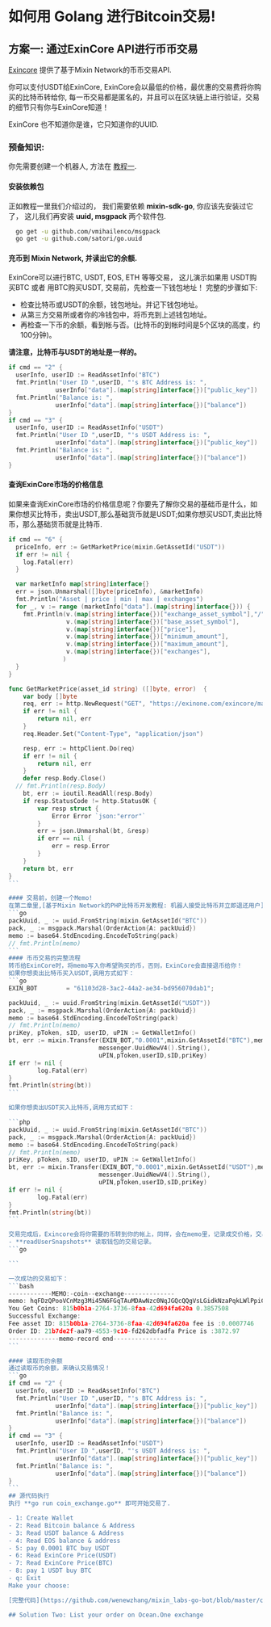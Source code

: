 # 如何用 Golang 进行Bitcoin交易!

## 方案一: 通过ExinCore API进行币币交易
[Exincore](https://github.com/exinone/exincore) 提供了基于Mixin Network的币币交易API.

你可以支付USDT给ExinCore, ExinCore会以最低的价格，最优惠的交易费将你购买的比特币转给你, 每一币交易都是匿名的，并且可以在区块链上进行验证，交易的细节只有你与ExinCore知道！

ExinCore 也不知道你是谁，它只知道你的UUID.

### 预备知识:
你先需要创建一个机器人, 方法在 [教程一](https://github.com/wenewzhang/mixin_labs-php-bot/blob/master/README-zhchs.md).

#### 安装依赖包
正如教程一里我们介绍过的， 我们需要依赖 **mixin-sdk-go**, 你应该先安装过它了， 这儿我们再安装 **uuid, msgpack** 两个软件包.
```bash
  go get -u github.com/vmihailenco/msgpack
  go get -u github.com/satori/go.uuid
```
#### 充币到 Mixin Network, 并读出它的余额.
ExinCore可以进行BTC, USDT, EOS, ETH 等等交易， 这儿演示如果用 USDT购买BTC 或者 用BTC购买USDT, 交易前，先检查一下钱包地址！
完整的步骤如下:
- 检查比特币或USDT的余额，钱包地址。并记下钱包地址。
- 从第三方交易所或者你的冷钱包中，将币充到上述钱包地址。
- 再检查一下币的余额，看到帐与否。(比特币的到帐时间是5个区块的高度，约100分钟)。

**请注意，比特币与USDT的地址是一样的。**
```go
if cmd == "2" {
  userInfo, userID := ReadAssetInfo("BTC")
  fmt.Println("User ID ",userID, "'s BTC Address is: ",
             userInfo["data"].(map[string]interface{})["public_key"])
  fmt.Println("Balance is: ",
             userInfo["data"].(map[string]interface{})["balance"])
}
if cmd == "3" {
  userInfo, userID := ReadAssetInfo("USDT")
  fmt.Println("User ID ",userID, "'s USDT Address is: ",
             userInfo["data"].(map[string]interface{})["public_key"])
  fmt.Println("Balance is: ",
             userInfo["data"].(map[string]interface{})["balance"])
}
```
#### 查询ExinCore市场的价格信息
如果来查询ExinCore市场的价格信息呢？你要先了解你交易的基础币是什么，如果你想买比特币，卖出USDT,那么基础货币就是USDT;如果你想买USDT,卖出比特币，那么基础货币就是比特币.
````go
if cmd == "6" {
  priceInfo, err := GetMarketPrice(mixin.GetAssetId("USDT"))
  if err != nil {
    log.Fatal(err)
  }

  var marketInfo map[string]interface{}
  err = json.Unmarshal([]byte(priceInfo), &marketInfo)
  fmt.Println("Asset | price | min | max | exchanges")
  for _, v := range (marketInfo["data"].(map[string]interface{})) {
    fmt.Println(v.(map[string]interface{})["exchange_asset_symbol"],"/",
                v.(map[string]interface{})["base_asset_symbol"],
                v.(map[string]interface{})["price"],
                v.(map[string]interface{})["minimum_amount"],
                v.(map[string]interface{})["maximum_amount"],
                v.(map[string]interface{})["exchanges"],
               )
  }
}

func GetMarketPrice(asset_id string) ([]byte, error)  {
	var body []byte
	req, err := http.NewRequest("GET", "https://exinone.com/exincore/markets?base_asset="+asset_id, bytes.NewReader(body))
	if err != nil {
		return nil, err
	}
	req.Header.Set("Content-Type", "application/json")

	resp, err := httpClient.Do(req)
	if err != nil {
		return nil, err
	}
	defer resp.Body.Close()
  // fmt.Println(resp.Body)
	bt, err := ioutil.ReadAll(resp.Body)
	if resp.StatusCode != http.StatusOK {
		var resp struct {
			Error Error `json:"error"`
		}
		err = json.Unmarshal(bt, &resp)
		if err == nil {
			err = resp.Error
		}
	}
	return bt, err
}
```

#### 交易前，创建一个Memo!
在第二章里,[基于Mixin Network的PHP比特币开发教程: 机器人接受比特币并立即退还用户](https://github.com/wenewzhang/mixin_labs-php-bot/blob/master/README2-zhchs.md), 我们学习过退还用户比特币，在这里，我们除了给ExinCore支付币外，还要告诉他我们想购买的币是什么，即将想购买的币存到memo里。
```go
packUuid, _ := uuid.FromString(mixin.GetAssetId("BTC"))
pack, _ := msgpack.Marshal(OrderAction{A: packUuid})
memo := base64.StdEncoding.EncodeToString(pack)
// fmt.Println(memo)
```
#### 币币交易的完整流程
转币给ExinCore时，将memo写入你希望购买的币，否则，ExinCore会直接退币给你！
如果你想卖出比特币买入USDT,调用方式如下：
```go
EXIN_BOT        = "61103d28-3ac2-44a2-ae34-bd956070dab1";

packUuid, _ := uuid.FromString(mixin.GetAssetId("USDT"))
pack, _ := msgpack.Marshal(OrderAction{A: packUuid})
memo := base64.StdEncoding.EncodeToString(pack)
// fmt.Println(memo)
priKey, pToken, sID, userID, uPIN := GetWalletInfo()
bt, err := mixin.Transfer(EXIN_BOT,"0.0001",mixin.GetAssetId("BTC"),memo,
                         messenger.UuidNewV4().String(),
                         uPIN,pToken,userID,sID,priKey)
if err != nil {
        log.Fatal(err)
}
fmt.Println(string(bt))
```

如果你想卖出USDT买入比特币,调用方式如下：

```php
packUuid, _ := uuid.FromString(mixin.GetAssetId("BTC"))
pack, _ := msgpack.Marshal(OrderAction{A: packUuid})
memo := base64.StdEncoding.EncodeToString(pack)
// fmt.Println(memo)
priKey, pToken, sID, userID, uPIN := GetWalletInfo()
bt, err := mixin.Transfer(EXIN_BOT,"0.0001",mixin.GetAssetId("USDT"),memo,
                         messenger.UuidNewV4().String(),
                         uPIN,pToken,userID,sID,priKey)
if err != nil {
        log.Fatal(err)
}
fmt.Println(string(bt))
```

交易完成后，Exincore会将你需要的币转到你的帐上，同样，会在memo里，记录成交价格，交易费用等信息！你只需要按下面的方式解开即可！
- **readUserSnapshots** 读取钱包的交易记录。
```go

```

一次成功的交易如下：
```bash
------------MEMO:-coin--exchange--------------
memo: hqFDzQPooVCnMzg3Mi45N6FGqTAuMDAwNzc0NqJGQcQQgVsLGidkNzaPqkLWlPpiCqFUoUahT8QQIbfeL6p5RVOcEP0mLb+t+g==
You Get Coins: 815b0b1a-2764-3736-8faa-42d694fa620a 0.3857508
Successful Exchange:
Fee asset ID: 815b0b1a-2764-3736-8faa-42d694fa620a fee is :0.0007746
Order ID: 21b7de2f-aa79-4553-9c10-fd262dbfadfa Price is :3872.97
--------------memo-record end---------------
```

#### 读取币的余额
通过读取币的余额，来确认交易情况！
```go
if cmd == "2" {
  userInfo, userID := ReadAssetInfo("BTC")
  fmt.Println("User ID ",userID, "'s BTC Address is: ",
             userInfo["data"].(map[string]interface{})["public_key"])
  fmt.Println("Balance is: ",
             userInfo["data"].(map[string]interface{})["balance"])
}
if cmd == "3" {
  userInfo, userID := ReadAssetInfo("USDT")
  fmt.Println("User ID ",userID, "'s USDT Address is: ",
             userInfo["data"].(map[string]interface{})["public_key"])
  fmt.Println("Balance is: ",
             userInfo["data"].(map[string]interface{})["balance"])
}
```
## 源代码执行
执行 **go run coin_exchange.go** 即可开始交易了.

- 1: Create Wallet
- 2: Read Bitcoin balance & Address
- 3: Read USDT balance & Address
- 4: Read EOS balance & address
- 5: pay 0.0001 BTC buy USDT
- 6: Read ExinCore Price(USDT)
- 7: Read ExinCore Price(BTC)
- 8: pay 1 USDT buy BTC
- q: Exit
Make your choose:

[完整代码](https://github.com/wenewzhang/mixin_labs-go-bot/blob/master/coin_exchange/coin_exchange.go)

## Solution Two: List your order on Ocean.One exchange

